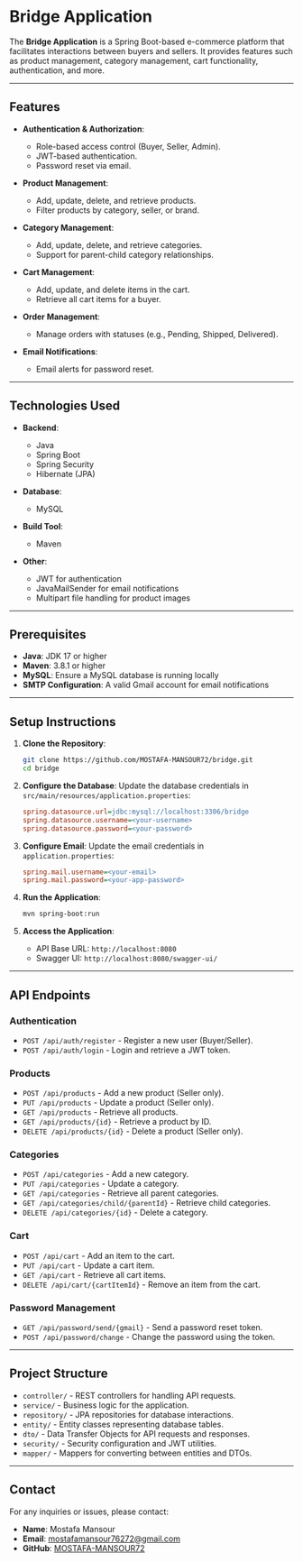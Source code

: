 # Bridge Application

The **Bridge Application** is a Spring Boot-based e-commerce platform that facilitates interactions between buyers and sellers. It provides features such as product management, category management, cart functionality, authentication, and more.

---

## Features

- **Authentication & Authorization**:
    - Role-based access control (Buyer, Seller, Admin).
    - JWT-based authentication.
    - Password reset via email.

- **Product Management**:
    - Add, update, delete, and retrieve products.
    - Filter products by category, seller, or brand.

- **Category Management**:
    - Add, update, delete, and retrieve categories.
    - Support for parent-child category relationships.

- **Cart Management**:
    - Add, update, and delete items in the cart.
    - Retrieve all cart items for a buyer.

- **Order Management**:
    - Manage orders with statuses (e.g., Pending, Shipped, Delivered).

- **Email Notifications**:
    - Email alerts for password reset.

---

## Technologies Used

- **Backend**:
    - Java
    - Spring Boot
    - Spring Security
    - Hibernate (JPA)

- **Database**:
    - MySQL

- **Build Tool**:
    - Maven

- **Other**:
    - JWT for authentication
    - JavaMailSender for email notifications
    - Multipart file handling for product images

---

## Prerequisites

- **Java**: JDK 17 or higher
- **Maven**: 3.8.1 or higher
- **MySQL**: Ensure a MySQL database is running locally
- **SMTP Configuration**: A valid Gmail account for email notifications

---

## Setup Instructions

1. **Clone the Repository**:
   ```bash
   git clone https://github.com/MOSTAFA-MANSOUR72/bridge.git
   cd bridge
   ```

2. **Configure the Database**:
   Update the database credentials in `src/main/resources/application.properties`:
   ```ini
   spring.datasource.url=jdbc:mysql://localhost:3306/bridge
   spring.datasource.username=<your-username>
   spring.datasource.password=<your-password>
   ```

3. **Configure Email**:
   Update the email credentials in `application.properties`:
   ```ini
   spring.mail.username=<your-email>
   spring.mail.password=<your-app-password>
   ```

4. **Run the Application**:
   ```bash
   mvn spring-boot:run
   ```

5. **Access the Application**:
    - API Base URL: `http://localhost:8080`
    - Swagger UI: `http://localhost:8080/swagger-ui/`

---

## API Endpoints

### Authentication
- `POST /api/auth/register` - Register a new user (Buyer/Seller).
- `POST /api/auth/login` - Login and retrieve a JWT token.

### Products
- `POST /api/products` - Add a new product (Seller only).
- `PUT /api/products` - Update a product (Seller only).
- `GET /api/products` - Retrieve all products.
- `GET /api/products/{id}` - Retrieve a product by ID.
- `DELETE /api/products/{id}` - Delete a product (Seller only).

### Categories
- `POST /api/categories` - Add a new category.
- `PUT /api/categories` - Update a category.
- `GET /api/categories` - Retrieve all parent categories.
- `GET /api/categories/child/{parentId}` - Retrieve child categories.
- `DELETE /api/categories/{id}` - Delete a category.

### Cart
- `POST /api/cart` - Add an item to the cart.
- `PUT /api/cart` - Update a cart item.
- `GET /api/cart` - Retrieve all cart items.
- `DELETE /api/cart/{cartItemId}` - Remove an item from the cart.

### Password Management
- `GET /api/password/send/{gmail}` - Send a password reset token.
- `POST /api/password/change` - Change the password using the token.

---

## Project Structure

- `controller/` - REST controllers for handling API requests.
- `service/` - Business logic for the application.
- `repository/` - JPA repositories for database interactions.
- `entity/` - Entity classes representing database tables.
- `dto/` - Data Transfer Objects for API requests and responses.
- `security/` - Security configuration and JWT utilities.
- `mapper/` - Mappers for converting between entities and DTOs.

---

## Contact

For any inquiries or issues, please contact:
- **Name**: Mostafa Mansour
- **Email**: mostafamansour76272@gmail.com
- **GitHub**: [MOSTAFA-MANSOUR72](https://github.com/MOSTAFA-MANSOUR72)